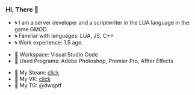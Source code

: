 ### Hi, There 👋

- 🌀 I am a server developer and a scriptwriter in the LUA language in the game GMOD.
- 🌀 Familiar with languages: LUA, JS, C++
- 🌀 Work experience: 1.5 age.
+ 🌠 Workspace: Visual Studio Code
+ 🌠 Used Programs: Adobe Photoshop, Premier Pro, Affter Effects
* 🔸 My Steam: [click](https://steamcommunity.com/id/dwqptf/)
* 🔸 My VK: [click](https://vk.com/dwqptf)
* 🔸 My TG: @dwqptf
